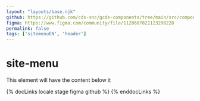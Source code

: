 ```yaml
---
layout: "layouts/base.njk"
github: https://github.com/cds-snc/gcds-components/tree/main/src/components/gcds-site-menu
figma: https://www.figma.com/community/file/1128687821123298228
permalink: false
tags: ['sitemenuEN', 'header']
---
```


# site-menu

This element will have the content below it

{% docLinks locale stage figma github %}
{% enddocLinks %}
